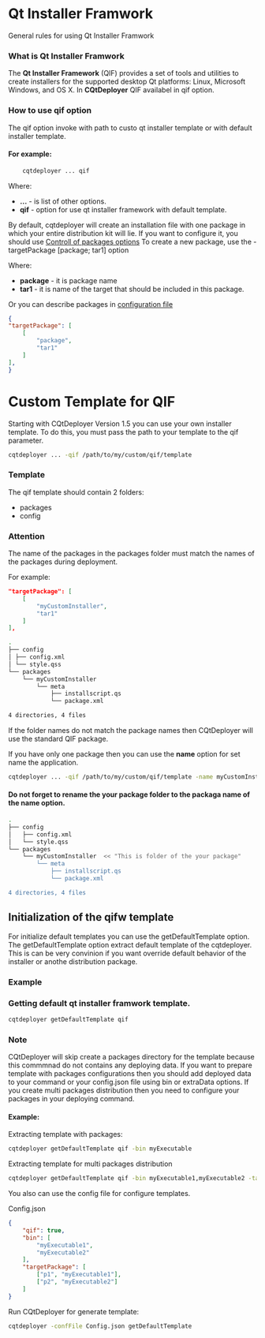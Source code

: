 # Qt Installer Framwork

General rules for using Qt Installer Framwork

### What is Qt Installer Framwork

The **Qt Installer Framework** (QIF) provides a set of tools and utilities to create installers for the supported desktop Qt platforms: Linux, Microsoft Windows, and OS X.
In **CQtDeployer** QIF availabel in qif option.

### How to use qif option

The qif option invoke with path to custo qt installer template or with default installer template.

#### For example:

```bash
    cqtdeployer ... qif
```

Where:
* **...** - is list of other options.
* **qif** - option for use qt installer framework with default template.


By default, cqtdeployer will create an installation file with one package in which your entire distribution kit will lie.
If you want to configure it, you should use [Controll of packages options](Options.md)
To create a new package, use the -targetPackage [package; tar1] option


Where:

* **package** - it is package name
* **tar1** - it is name of the target that should be included in this package.

Or you can describe packages in [configuration file](DeployConfigFile.md)


```json
{
"targetPackage": [
    [
        "package",
        "tar1"
    ]
],
}
```

# Custom Template for QIF

Starting with CQtDeployer Version 1.5 you can use your own installer template. To do this, you must pass the path to your template to the qif parameter.

```bash
cqtdeployer ... -qif /path/to/my/custom/qif/template
```

### Template

The qif template should contain 2 folders:
* packages
* config

### Attention

The name of the packages in the packages folder must match the names of the packages during deployment.

For example:

```json
"targetPackage": [
    [
        "myCustomInstaller",
        "tar1"
    ]
],
```

```bash
.
├── config
│ ├── config.xml
│ └── style.qss
└── packages
    └── myCustomInstaller
        └── meta
            ├── installscript.qs
            └── package.xml

4 directories, 4 files

```

If the folder names do not match the package names then CQtDeployer will use the standard QIF package.

If you have only one package then you can use the **name** option for set name the application.

```bash
cqtdeployer ... -qif /path/to/my/custom/qif/template -name myCustomInstaller
```

#### Do not forget to rename the your package folder to the packaga name of the name option.


```bash
.
├── config
│   ├── config.xml
│   └── style.qss
└── packages
    └── myCustomInstaller  << "This is folder of the your package"
        └── meta
            ├── installscript.qs
            └── package.xml

4 directories, 4 files

```

## Initialization of the qifw template

For initialize default templates you can use the getDefaultTemplate option.
The getDefaultTemplate option extract default template of the cqtdeployer. This is can be very convinion if you want override default behavior of the installer or anothe distribution package.

### Example

### Getting default qt installer framwork template. 

```bash
cqtdeployer getDefaultTemplate qif
```


### Note

CQtDeployer will skip create a packages directory for the template because this commmnad do not contains any deploying data.
If you want to prepare template with packages configurations then you should add deployed data to your command or your config.json file using bin or extraData options.
If you create multi packages distribution then you need to configure your packages in your deploying command.


#### Example: 

Extracting template with packages:

```bash
cqtdeployer getDefaultTemplate qif -bin myExecutable
```

Extracting template for multi packages distribution

```bash
cqtdeployer getDefaultTemplate qif -bin myExecutable1,myExecutable2 -targetPackage p1;myExecutable1,p2;myExecutable2
```

You also can use the config file for configure templates.

Config.json

```json
{
    "qif": true,
    "bin": [
        "myExecutable1",
        "myExecutable2"
    ],
    "targetPackage": [
        ["p1", "myExecutable1"],
        ["p2", "myExecutable2"]
    ]
}
```

Run CQtDeployer for generate template:

```bash
cqtdeployer -confFile Config.json getDefaultTemplate
```
